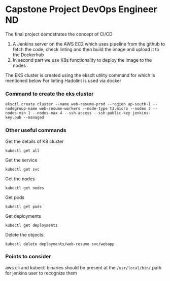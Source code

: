 # Capstone Project DevOps Engineer ND

The final project demostrates the concept of CI/CD

1. A Jenkins server on the AWS EC2 which uses pipeline from the github to fetch the code, check linting   and then build the image and upload it to the Dockerhub 
2. In second part we use K8s functionality to deploy the image to the nodes

The EKS cluster is created using the eksclt utility command for which is mentioned below
For linting Hadolint is used via docker

### Command to create the eks cluster

```
eksctl create cluster --name web-resume-prod --region ap-south-1 --nodegroup-name web-resume-workers --node-type t3.micro --nodes 3 --nodes-min 1 --nodes-max 4 --ssh-access --ssh-public-key jenkins-key.pub --managed
```

### Other useful commands

Get the details of K8 cluster
```
kubectl get all
```

Get the service
```
kubectl get svc
```
Get the nodes
```
kubectl get nodes
```
Get pods
```
kubectl get pods
```
Get deployments
```
kubectl get deployments
```
Delete the objects:
```
kubectl delete deployments/web-resume svc/webapp
```

### Points to consider

aws cli and kubectl binaries should be present at the ``` /usr/local/bin/ ``` path for jenkins user to recognize them 
